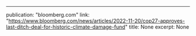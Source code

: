 ---
publication: "bloomberg.com"
link: "https://www.bloomberg.com/news/articles/2022-11-20/cop27-approves-last-ditch-deal-for-historic-climate-damage-fund"
title: None
excerpt: None
